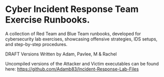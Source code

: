 # Cyber Incident Response Team Exercise Runbooks.
A collection of Red Team and Blue Team runbooks, developed for cybersecurity lab exercises, showcasing offensive strategies, IDS setups, and step-by-step procedures. 

DRAFT Versions 
Written by Adam, Pavlee, M & Rachel

Uncompiled versions of the Attacker and Victim executables can be found here: https://github.com/Adamb83/Incident-Response-Lab-Files
